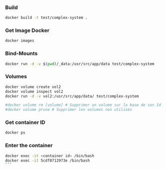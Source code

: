 ### Build
```Bash
docker build -t test/complex-system .
```

### Get Image Docker
```Bash
docker images
```

### Bind-Mounts
```Bash
docker run -d -v $(pwd)/_data:/usr/src/app/data test/complex-system
```

### Volumes
```Bash
docker volume create vol2
docker volume inspect vol2
docker run -d -v vol2:/usr/src/app/data/ test/complex-system 

#docker volume rm [volume] # Supprimer un volume sur la base de son Id
#docker volume prune # Supprimer les volumes non utilisés
```

### Get container ID
```Bash
docker ps
```

### Enter the container
````Bash
docker exec -it <container id> /bin/bash
docker exec -it 5cdf8712973e /bin/bash
```